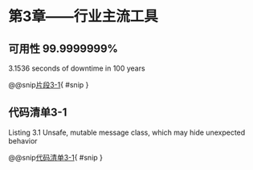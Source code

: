# 第3章——行业主流工具

## 可用性 99.9999999%

3.1536 seconds of downtime in 100 years
 
@@snip[片段3-1](../../../../chapter03/snips/snip3-1.md){ #snip }

## 代码清单3-1

Listing 3.1 Unsafe, mutable message class, which may hide unexpected behavior

@@snip[代码清单3-1](../../../../chapter03/src/main/java/chapter03/Unsafe.java){ #snip }
